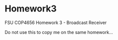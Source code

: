 # Homework3
FSU COP4656 Homework 3 - Broadcast Receiver

Do not use this to copy me on the same homework...
